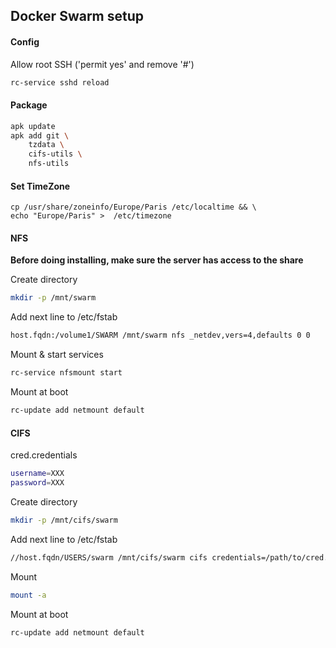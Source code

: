 ## Docker Swarm setup

#### Config
Allow root SSH ('permit yes' and remove '#')
```bash
rc-service sshd reload
```

#### Package
```bash
apk update
apk add git \
    tzdata \
    cifs-utils \
    nfs-utils
```

#### Set TimeZone
```
cp /usr/share/zoneinfo/Europe/Paris /etc/localtime && \
echo "Europe/Paris" >  /etc/timezone
```

#### NFS
**Before doing installing, make sure the server has access to the share**

Create directory
```bash
mkdir -p /mnt/swarm
```
Add next line to /etc/fstab
```bash
host.fqdn:/volume1/SWARM /mnt/swarm nfs _netdev,vers=4,defaults 0 0
```
Mount & start services
```bash
rc-service nfsmount start
```
Mount at boot
```bash
rc-update add netmount default
```
#### CIFS
cred.credentials
```bash
username=XXX
password=XXX
```
Create directory
```bash
mkdir -p /mnt/cifs/swarm
```
Add next line to /etc/fstab
```bash
//host.fqdn/USERS/swarm /mnt/cifs/swarm cifs credentials=/path/to/cred.credentials,exec,rw,uid=0,gid=0,dir_mode=0777,file_mode=0777 0 0
```
Mount
```bash
mount -a
```
Mount at boot
```bash
rc-update add netmount default
```
